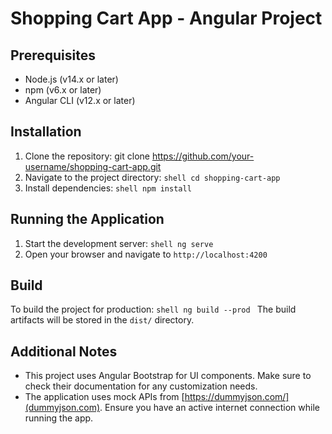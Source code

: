 # Shopping Cart App - Angular Project

## Prerequisites
- Node.js (v14.x or later)
- npm (v6.x or later)
- Angular CLI (v12.x or later)

## Installation
1. Clone the repository: git clone https://github.com/your-username/shopping-cart-app.git
2. Navigate to the project directory: ```shell cd shopping-cart-app ```
3. Install dependencies: ```shell npm install ```

## Running the Application
1. Start the development server: ```shell ng serve ```
2. Open your browser and navigate to `http://localhost:4200`

## Build
To build the project for production: ```shell ng build --prod ```
The build artifacts will be stored in the `dist/` directory.

## Additional Notes
- This project uses Angular Bootstrap for UI components. Make sure to check their documentation for any customization needs.
- The application uses mock APIs from [https://dummyjson.com/](dummyjson.com). Ensure you have an active internet connection while running the app.
